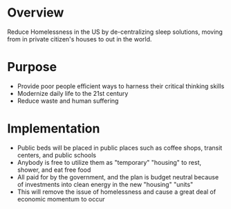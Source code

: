 # Overview
Reduce Homelessness in the US by de-centralizing sleep solutions, moving from in private citizen's houses to out in the world.

# Purpose
+ Provide poor people efficient ways to harness their critical thinking skills
+ Modernize daily life to the 21st century
+ Reduce waste and human suffering

# Implementation
+ Public beds will be placed in public places such as coffee shops, transit centers, and public schools
+ Anybody is free to utilize them as "temporary" "housing" to rest, shower, and eat free food
+ All paid for by the government, and the plan is budget neutral because of investments into clean energy in the new "housing" "units"
+ This will remove the issue of homelessness and cause a great deal of economic momentum to occur